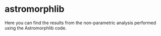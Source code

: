 # astromorphlib
Here you can find the results from the non-parametric analysis performed using the Astromorphlib code. 

